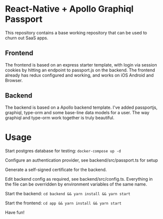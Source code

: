 # React-Native + Apollo Graphiql Passport
This repository contains a base working repository that can be used to churn out SaaS apps.

## Frontend
The frontend is based on an express starter template, with login via session cookies by hitting an endpoint to passport.js on the backend. The frontend already has redux configured and working, and works on iOS Android and Browser.

## Backend
The backend is based on a Apollo backend template. I've added passportjs, graphiql, type-orm and some base-line data models for a user. The way graphiql and type-orm work together is truly beautiful.

# Usage

Start postgres database for testing:
`docker-compose up -d`

Configure an authentication provider, see backend/src/passport.ts for setup

Generate a self-signed certificate for the backend.

Edit backend config as required, see backend/src/config.ts. Everything in the file can be overridden by environment variables of the same name.

Start the backend:
`cd backend && yarn install && yarn start`

Start the frontend:
`cd app && yarn install && yarn start`

Have fun!